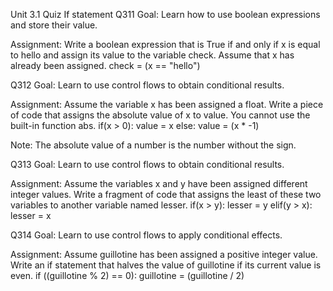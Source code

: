Unit 3.1 Quiz If statement
Q311
Goal: Learn how to use boolean expressions and store their value.

Assignment: Write a boolean expression that is True if and only if x is equal to hello and assign its value to the variable check. Assume that x has already been assigned.
check = (x == "hello")

Q312
Goal: Learn to use control flows to obtain conditional results.

Assignment: Assume the variable x has been assigned a float. Write a piece of code that assigns the absolute value of x to value. You cannot use the built-in function abs.
if(x > 0):
    value = x
else:
    value = (x * -1)

Note: The absolute value of a number is the number without the sign.

Q313
Goal: Learn to use control flows to obtain conditional results.

Assignment: Assume the variables x and y have been assigned different integer values. Write a fragment of code that assigns the least of these two variables to another variable named lesser.
if(x > y):
    lesser = y
elif(y > x):
    lesser = x

Q314
Goal: Learn to use control flows to apply conditional effects.

Assignment: Assume guillotine has been assigned a positive integer value. Write an if statement that halves the value of guillotine if its current value is even.
if ((guillotine % 2) == 0):
    guillotine = (guillotine / 2)